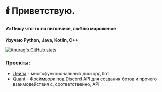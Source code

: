 # 🕯️ Приветствую.

<b>✍️ Пишу что-то на питончике, люблю мороженое</b>

<b>Изучаю Python, Java, Kotlin, C++</b>

[![Anurag's GitHub stats](https://github-readme-stats.vercel.app/api?username=MagM1go&show_icons=true&count_private=true&hide_border=true&theme=outrun&icon_color=fff&layout=compact&border_radius=10)](https://github.com/anuraghazra/github-readme-stats)

### Проекты:
* [Лейла](https://discord.com/api/oauth2/authorize?client_id=828934385112711188&permissions=8&scope=bot%20applications.commands) - многофункциональный дискорд бот
* [Quant](https://github.com/magm1go/quant) - Фреймворк под Discord API для создания ботов и прочего взаимодействия с, соответственно, API
